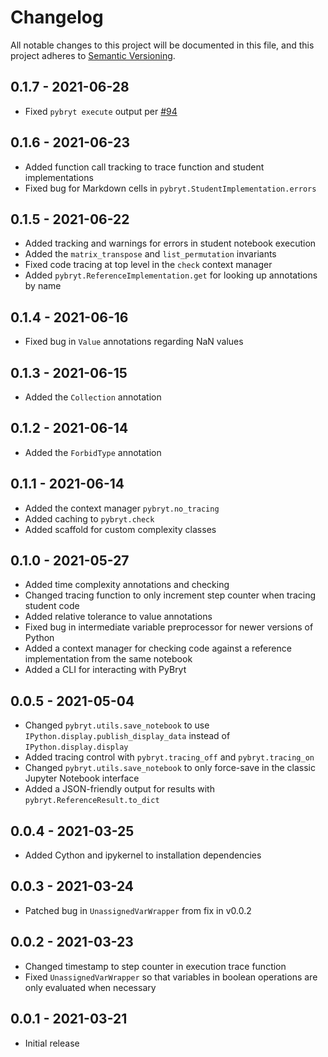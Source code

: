# Changelog

All notable changes to this project will be documented in this file, and this project adheres to 
[Semantic Versioning](https://semver.org/spec/v2.0.0.html).

## 0.1.7 - 2021-06-28

* Fixed `pybryt execute` output per [#94](https://github.com/microsoft/pybryt/issues/94)

## 0.1.6 - 2021-06-23

* Added function call tracking to trace function and student implementations
* Fixed bug for Markdown cells in `pybryt.StudentImplementation.errors`

## 0.1.5 - 2021-06-22

* Added tracking and warnings for errors in student notebook execution
* Added the `matrix_transpose` and `list_permutation` invariants
* Fixed code tracing at top level in the `check` context manager
* Added `pybryt.ReferenceImplementation.get` for looking up annotations by name

## 0.1.4 -  2021-06-16

* Fixed bug in `Value` annotations regarding NaN values

## 0.1.3 - 2021-06-15

* Added the `Collection` annotation

## 0.1.2 - 2021-06-14

* Added the `ForbidType` annotation

## 0.1.1 - 2021-06-14

* Added the context manager `pybryt.no_tracing`
* Added caching to `pybryt.check`
* Added scaffold for custom complexity classes

## 0.1.0 - 2021-05-27

* Added time complexity annotations and checking
* Changed tracing function to only increment step counter when tracing student code
* Added relative tolerance to value annotations
* Fixed bug in intermediate variable preprocessor for newer versions of Python
* Added a context manager for checking code against a reference implementation from the same
  notebook
* Added a CLI for interacting with PyBryt

## 0.0.5 - 2021-05-04

* Changed `pybryt.utils.save_notebook` to use `IPython.display.publish_display_data` instead of 
  `IPython.display.display`
* Added tracing control with `pybryt.tracing_off` and `pybryt.tracing_on`
* Changed `pybryt.utils.save_notebook` to only force-save in the classic Jupyter Notebook interface
* Added a JSON-friendly output for results with `pybryt.ReferenceResult.to_dict`

## 0.0.4 - 2021-03-25

* Added Cython and ipykernel to installation dependencies

## 0.0.3 - 2021-03-24

* Patched bug in `UnassignedVarWrapper` from fix in v0.0.2

## 0.0.2 - 2021-03-23

* Changed timestamp to step counter in execution trace function
* Fixed `UnassignedVarWrapper` so that variables in boolean operations are only evaluated when
  necessary

## 0.0.1 - 2021-03-21

* Initial release

